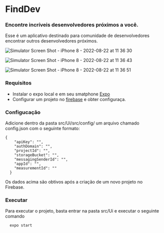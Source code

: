 # FindDev

### Encontre incríveis desenvolvedores próximos a você. 

Esse é um aplicativo destinado para comunidade de desenvolvedores encontrar outros desenvolvedores próximos. 

![Simulator Screen Shot - iPhone 8 - 2022-08-22 at 11 36 30](https://user-images.githubusercontent.com/37307099/185948236-a6f2ffc1-dc3d-4e02-b3cf-d5f6665d2f22.png)

![Simulator Screen Shot - iPhone 8 - 2022-08-22 at 11 36 43](https://user-images.githubusercontent.com/37307099/185948335-b7b4a03a-710b-48f9-ac19-6a78c494615b.png)

![Simulator Screen Shot - iPhone 8 - 2022-08-22 at 11 36 51](https://user-images.githubusercontent.com/37307099/185948355-efa8cead-68cc-4e06-b2dc-7df880632535.png)


### Requisitos

- Instalar o expo local e em seu smatphone [Expo](https://expo.dev/)
- Configurar um projeto no [firebase](https://firebase.google.com/) e obter configuraça. 

### Configucação

Adicione dentro da pasta src/Ui/src/config/ um arquivo chamado config.json com o seguinte formato: 

````
{
    "apiKey": "",
    "authDomain": "",
    "projectId": "",
    "storageBucket": "",
    "messagingSenderId": "",
    "appId": "",
    "measurementId": ""
  }
  ````
Os dados acima são obtivos após a criação de um novo projeto no Firebase. 

### Executar

Para executar o projeto, basta entrar na pasta src/Ui e executar o seguinte comando

````
  expo start 
````


